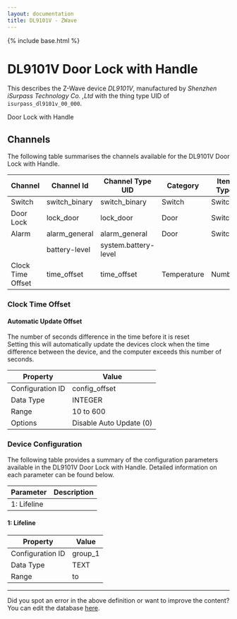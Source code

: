 ```yaml
---
layout: documentation
title: DL9101V - ZWave
---
```


{% include base.html %}

# DL9101V Door Lock with Handle

This describes the Z-Wave device *DL9101V*, manufactured by *Shenzhen iSurpass Technology Co. ,Ltd* with the thing type UID of ```isurpass_dl9101v_00_000```. 

Door Lock with Handle


## Channels
The following table summarises the channels available for the DL9101V Door Lock with Handle.

| Channel | Channel Id | Channel Type UID | Category | Item Type |
|---------|------------|------------------|----------|-----------|
| Switch | switch_binary | switch_binary | Switch | Switch |
| Door Lock | lock_door | lock_door | Door | Switch |
| Alarm | alarm_general | alarm_general | Door | Switch |
|  | battery-level | system.battery-level |  |  |
| Clock Time Offset | time_offset | time_offset | Temperature | Number |


### Clock Time Offset

#### Automatic Update Offset

The number of seconds difference in the time before it is reset  
Setting this will automatically update the devices clock when the time difference between the device, and the computer exceeds this number of seconds.


| Property         | Value    |
|------------------|----------|
| Configuration ID | config_offset |
| Data Type        | INTEGER |
| Range | 10 to 600 || Default Value | 60 |
| Options | Disable Auto Update (0) |


### Device Configuration
The following table provides a summary of the configuration parameters available in the DL9101V Door Lock with Handle.
Detailed information on each parameter can be found below.

| Parameter   | Description |
|-------------|-------------|
| 1: Lifeline |  |


#### 1: Lifeline


| Property         | Value    |
|------------------|----------|
| Configuration ID | group_1 |
| Data Type        | TEXT |
| Range |  to  |


---

Did you spot an error in the above definition or want to improve the content?
You can edit the database [here](http://www.cd-jackson.com/index.php/zwave/zwave-device-database/zwave-device-list/devicesummary/666).
